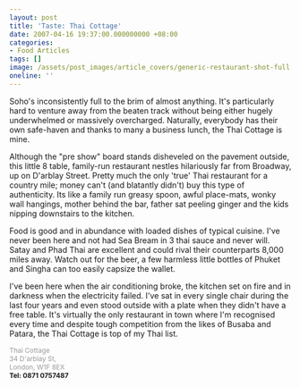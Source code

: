```yaml
---
layout: post
title: 'Taste: Thai Cottage'
date: 2007-04-16 19:37:00.000000000 +08:00
categories:
- Food Articles
tags: []
image: /assets/post_images/article_covers/generic-restaurant-shot-full.jpg
oneline: ''
---
```

Soho's inconsistently full to the brim of almost anything. It's particularly hard to venture away from the beaten track without being either hugely underwhelmed or massively overcharged. Naturally, everybody has their own safe-haven and thanks to many a business lunch, the Thai Cottage is mine.

Although the "pre show" board stands disheveled on the pavement outside, this little 8 table, family-run restaurant nestles hilariously far from Broadway, up on D'arblay Street. Pretty much the only 'true' Thai restaurant for a country mile; money can't (and blatantly didn't) buy this type of authenticity. Its like a family run greasy spoon, awful place-mats, wonky wall hangings,  mother behind the bar, father sat peeling ginger and the kids nipping downstairs to the kitchen.

Food is good and in abundance with loaded dishes of typical cuisine. I've never been here and not had Sea Bream in 3 thai sauce and never will. Satay and Phad Thai are excellent and could rival their counterparts 8,000 miles away. Watch out for the beer, a few harmless little bottles of Phuket and Singha can too easily capsize the wallet.

I've been here when the air conditioning broke, the kitchen set on fire and in darkness when the electricity failed. I've sat in every single chair during the last four years and even stood outside with a plate when they didn't have a free table. It's virtually the only restaurant in town where I'm recognised every time and despite tough competition from the likes of Busaba and Patara, the Thai Cottage is top of my Thai list.

<span style="font-size:85%;"><span style="color:rgb(153,153,153);">Thai Cottage</span><br /><span style="color:rgb(153,153,153);">34 D'arblay St, </span><br /><span style="color:rgb(153,153,153);">London, W1F 8EX  </span><br /><strong>Tel: 0871 0757487</strong></span>

